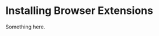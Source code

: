 [title]: # (Installing Browser Extensions)
[tags]: # (XXX)
[priority]: # (6445)
# Installing Browser Extensions
Something here.
